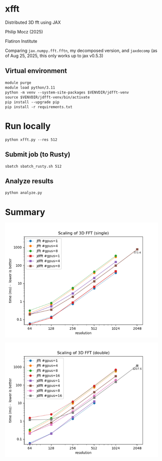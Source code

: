 # xfft

Distributed 3D fft using JAX

Philip Mocz (2025)

Flatiron Institute

Comparing
`jax.numpy.fft.fftn`,
my decomposed version,
and `jaxdecomp` (as of Aug 25, 2025, this only works up to jax v0.5.3)


## Virtual environment

```console
module purge
module load python/3.11
python -m venv --system-site-packages $VENVDIR/jdfft-venv
source $VENVDIR/jdfft-venv/bin/activate
pip install --upgrade pip
pip install -r requirements.txt
```

# Run locally

```console
python xfft.py --res 512
```

## Submit job (to Rusty)

```console
sbatch sbatch_rusty.sh 512
```

## Analyze results

```console
python analyze.py
```

# Summary

![Scaling (single)](scaling_single.png)

![Scaling (double)](scaling_double.png)
